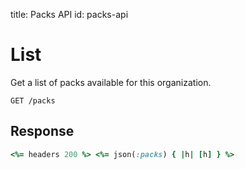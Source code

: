 title: Packs API
id: packs-api


# List

Get a list of packs available for this organization.

```http
GET /packs
```

## Response

```ruby
<%= headers 200 %> <%= json(:packs) { |h| [h] } %>
```
